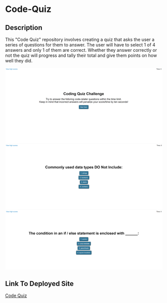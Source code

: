 # Code-Quiz

## Description
This "Code Quiz" repository involves creating a quiz that asks the user a series of questions for them to answer. The user will have to select 1 of 4 answers and only 1 of them are correct. Whether they answer correctly or not the quiz will progress and tally their total and give them points on how well they did.

![Code Quiz 1](./assets/images/CodeQuiz1.png)
![Code Quiz 2](./assets/images/CodeQuiz2.png)
![Code Quiz 3](./assets/images/CodeQuiz3.png)

## Link To Deployed Site
[Code Quiz](https://akcashing.github.io/Code-Quiz/)
